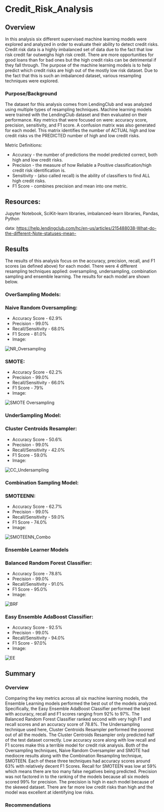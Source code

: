# Credit_Risk_Analysis
## Overview
In this analysis six different supervised machine learning models were explored and analyzed in order to evaluate their ability to detect credit risks.  Credit risk data is a highly imbalanced set of data due to the fact that low risk credit far outweighs high risk credit.  There are more opportunities for good loans than for bad ones but the high credit risks can be detrimental if they fall through.  The purpose of the machine learning models is to help predict which credit risks are high out of the mostly low risk dataset. Due to the fact that this is such an imbalanced dataset, various resampling techniques were explored. 
### Purpose/Background
The dataset for this analysis comes from LendingClub and was analyzed using multiple types of resampling techniques. Machine learning models were trained with the LendingClub dataset and then evaluated on their performance. Key metrics that were focused on were: accuracy score, precision, sensitivity, and F1 score. A confusion matrix was also generated for each model. This matrix identifies the number of ACTUAL high and low credit risks vs the PREDICTED number of high and low credit risks. 

Metric Definitions:
- Accuracy - the number of predictions the model predicted correct, both high and low credit risks.
- Precision - the measure of how Reliable a Positive classification/high credit risk identification is.
- Sensitivity - (also called recall) is the ability of classifiers to find ALL high credit risks. 
- F1 Score - combines precision and mean into one metric. 

## Resources:
Jupyter Notebook, SciKit-learn libraries, imbalanced-learn libraries, Pandas, Python

data: https://help.lendingclub.com/hc/en-us/articles/215488038-What-do-the-different-Note-statuses-mean-

## Results

The results of this analysis focus on the accuracy, precision, recall, and F1 scores (as defined above) for each model. There were 4 different resampling techniques applied: oversampling, undersampling, combination sampling and ensemble learning. The results for each model are shown below. 

### OverSampling Models:
### Naive Random Oversampling:
- Accuracy Score - 62.9%
- Precision - 99.0%
- Recall/Sensitivity - 68.0% 
- F1 Score - 81.0%
- Image:

![NR_Oversampling](https://user-images.githubusercontent.com/106348899/194399649-8fe8d10f-49af-43a3-aadb-18d36c39a7ba.png)

### SMOTE: 
- Accuracy Score - 62.2%
- Precision - 99.0%
- Recall/Sensitivity - 66.0%
- F1 Score - 79%
- Image:

![SMOTE Oversampling](https://user-images.githubusercontent.com/106348899/194399900-2506bbe7-3eee-4152-ac73-e9a87b0afe01.png)

### UnderSampling Model:
### Cluster Centroids Resampler:
- Accuracy Score - 50.6%
- Precision - 99.0%
- Recall/Sensitivity - 42.0%
- F1 Score - 59.0%
- Image:

![CC_Undersampling](https://user-images.githubusercontent.com/106348899/194400093-8ccee62e-1407-4ec9-8949-5d863f7eacf8.png)

### Combination Sampling Model:
### SMOTEENN:
- Accuracy Score - 62.7%
- Precision - 99.0%
- Recall/Sensitivity - 59.0%
- F1 Score - 74.0%
- Image:

![SMOTEENN_Combo](https://user-images.githubusercontent.com/106348899/194400264-334d4ab8-14ec-4594-8762-c180e9607f07.png)

### Ensemble Learner Models
### Balanced Random Forest Classifier:
- Accuracy Score - 78.8%
- Precision - 99.0%
- Recall/Sensitivity - 91.0%
- F1 Score - 95.0%
- Image:

![BRF](https://user-images.githubusercontent.com/106348899/194400408-d164a721-a78f-4259-8af6-7afc402d7c9a.png)

### Easy Ensemble AdaBoost Classifier:
- Accuracy Score - 92.5%
- Precision - 99.0%
- Recall/Sensitivity - 94.0%
- F1 Score - 97.0%
- Image:

![EE](https://user-images.githubusercontent.com/106348899/194400552-72753ba5-3118-4165-9746-8678d2616828.png)

## Summary
### Overview
Comparing the key metrics across all six machine learning models, the Ensemble Learning models performed the best out of the models analyzed. Specifically, the Easy Ensemble AdaBoost Classifier performed the best with accuracy, recall and F1 scores ranging from 92% to 97%. The Balanced Random Forest Classifier ranked second with very high F1 and recall scores and an accuracy score of 78.8%.  The Undersampling technique used here, Cluster Centroids Resampler performed the poorest out of all the models. The Cluster Centroids Resampler only predicted half of the test dataset correctly. Low accuracy score along with low recall and F1 scores make this a terrible model for credit risk analysis. Both of the Oversampling techniques, Naive Random Oversampler and SMOTE had mediocre results along with the Combination Resampling technique, SMOTEEN. Each of these three techniques had accuracy scores around 63% with relatively decent F1 Scores. Recall for SMOTEEN was low at 59% which means there are too many false negatives being predicted. Precision was not factored in to the ranking of the models because all six models scored 99% for precision. The precision is high in each model because of the skewed dataset. There are far more low credit risks than high and the model was excellent at identifying low risks.  
### Recommendations
